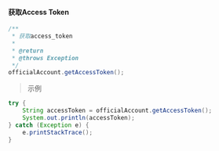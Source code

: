 #### 获取Access Token

```java
/**
 * 获取access_token
 * 
 * @return
 * @throws Exception
 */
officialAccount.getAccessToken();
```
> 示例

```java
try {
    String accessToken = officialAccount.getAccessToken();
    System.out.println(accessToken);
} catch (Exception e) {
    e.printStackTrace();
}
```

